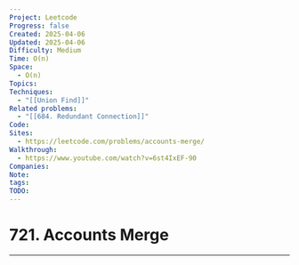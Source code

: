 ```yaml
---
Project: Leetcode
Progress: false
Created: 2025-04-06
Updated: 2025-04-06
Difficulty: Medium
Time: O(n)
Space:
  - O(n)
Topics: 
Techniques:
  - "[[Union Find]]"
Related problems:
  - "[[684. Redundant Connection]]"
Code: 
Sites:
  - https://leetcode.com/problems/accounts-merge/
Walkthrough:
  - https://www.youtube.com/watch?v=6st4IxEF-90
Companies: 
Note: 
tags: 
TODO: 
---
```

# 721. Accounts Merge
---
